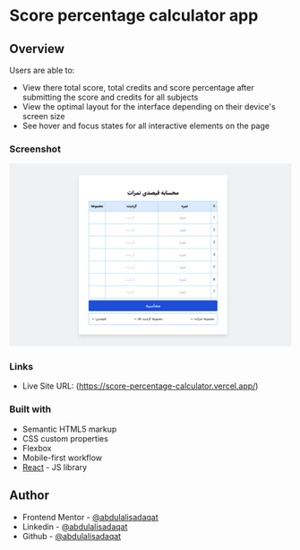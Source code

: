 # Score percentage calculator app

## Overview

Users are able to:

- View there total score, total credits and score percentage after submitting the score and credits for all subjects
- View the optimal layout for the interface depending on their device's screen size
- See hover and focus states for all interactive elements on the page

### Screenshot

![](./preview.png)

### Links

- Live Site URL: (https://score-percentage-calculator.vercel.app/)

### Built with

- Semantic HTML5 markup
- CSS custom properties
- Flexbox
- Mobile-first workflow
- [React](https://reactjs.org/) - JS library

## Author

- Frontend Mentor - [@abdulalisadaqat](https://www.frontendmentor.io/profile/abdulalisadaqat)
- Linkedin - [@abdulalisadaqat](https://www.linkedin.com/in/abdulalisadaqat)
- Github - [@abdulalisadaqat](https://github.com/abdulalisadaqat)
